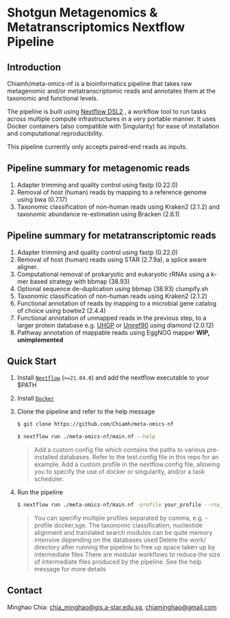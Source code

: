 # Shotgun Metagenomics & Metatranscriptomics Nextflow Pipeline

## Introduction

Chiamh/meta-omics-nf is a bioinformatics pipeline that takes raw metagenomic and/or metatranscriptomic reads and annotates them at the taxonomic and functional levels.

The pipeline is built using [Nextflow DSL2](https://www.nextflow.io/docs/latest/dsl2.html) , a workflow tool to run tasks across multiple compute infrastructures in a very portable manner. 
It uses Docker containers (also compatible with Singularity) for ease of installation and computational reproducibility. 

This pipeline currently only accepts paired-end reads as inputs. 

## Pipeline summary for metagenomic reads
1. Adapter trimming and quality control using fastp (0.22.0)
2. Removal of host (human) reads by mapping to a reference genome using bwa (0.7.17) 
3. Taxonomic classification of non-human reads using Kraken2 (2.1.2) and taxonomic abundance re-estimation using Bracken (2.6.1)

## Pipeline summary for metatranscriptomic reads
1. Adapter trimming and quality control using fastp (0.22.0)
2. Removal of host (human) reads using STAR (2.7.9a), a splice aware aligner.
3. Computational removal of prokaryotic and eukaryotic rRNAs using a k-mer based strategy with bbmap (38.93)
4. Optional sequence de-duplication using bbmap (38.93) clumpify.sh
5. Taxonomic classification of non-human reads using Kraken2 (2.1.2)
6. Functional annotation of reads by mapping to a microbial gene catalog of choice using bowtie2 (2.4.4)
7. Functional annotation of unmapped reads in the previous step, to a larger protein database e.g. [UHGP](http://ftp.ebi.ac.uk/pub/databases/metagenomics/mgnify_genomes/human-gut/v1.0/uhgp_catalogue/) or [Uniref90](https://ftp.uniprot.org/pub/databases/uniprot/uniref/uniref90/) using diamond (2.0.12)
8. Pathway annotation of mappable reads using EggNOG mapper **WIP, unimplemented**

## Quick Start

1. Install [`Nextflow`](https://www.nextflow.io/docs/latest/getstarted.html#installation) (`>=21.04.0`) and add the nextflow executable to your $PATH

2. Install [`Docker`](https://docs.docker.com/engine/installation/)   

3. Clone the pipeline and refer to the help message
	```sh
	$ git clone https://github.com/Chiamh/meta-omics-nf
	
	$ nextflow run ./meta-omics-nf/main.nf --help
	```

	> Add a custom config file which contains the paths to various pre-installed databases. Refer to the test.config file in this repo for an example. 
	> Add a custom profile in the nextflow.config file, allowing you to specify the use of docker or singularity, and/or a task scheduler.  

4. Run the pipeline
	```sh
	$ nextflow run ./meta-omics-nf/main.nf -profile your_profile --rna_reads /path/to/metatranscriptomes --dna_reads /path/to/metagenomes --outdir /path/to/results
	```
	> You can specifiy multiple profiles separated by comma, e.g. -profile docker,sge.
	> The taxonomic classification, nucleotide alignment and translated search modules can be quite memory intensive depending on the databases used
	> Delete the work/ directory after running the pipeline to free up space taken up by intermediate files
	> There are modular workflows to reduce the size of intermediate files produced by the pipeline. See the help message for more details
	
## Contact

Minghao Chia: chia_minghao@gis.a-star.edu.sg, chiaminghao@gmail.com
